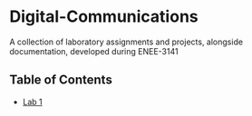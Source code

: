 # Digital-Communications

A collection of laboratory assignments and projects, alongside documentation, developed during ENEE-3141

## Table of Contents
- [Lab 1](#L1_AM_RECEIVER)
